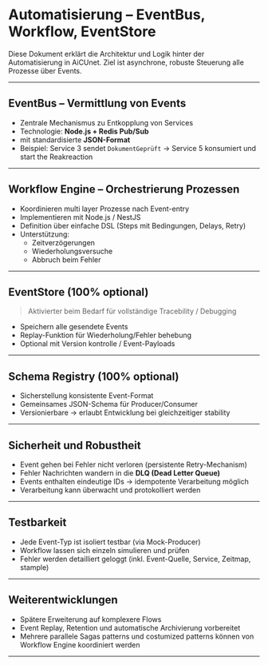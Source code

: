 # Automatisierung – EventBus, Workflow, EventStore

Diese Dokument erklärt die Architektur und Logik hinter der Automatisierung in AiCUnet. 
Ziel ist asynchrone, robuste Steuerung alle Prozesse über Events.

---

## EventBus – Vermittlung von Events

- Zentrale Mechanismus zu Entkopplung von Services
- Technologie: **Node.js + Redis Pub/Sub**
- mit standardisierte **JSON-Format**
- Beispiel: Service 3 sendet `DokumentGeprüft` → Service 5 konsumiert und start the Reakreaction

---

## Workflow Engine – Orchestrierung Prozessen

- Koordinieren multi layer Prozesse  nach Event-entry
- Implementieren mit Node.js / NestJS
- Definition über einfache DSL (Steps mit Bedingungen, Delays, Retry)
- Unterstützung: 
  - Zeitverzögerungen
  - Wiederholungsversuche
  - Abbruch beim Fehler

---

## EventStore (100% optional)

> Aktivierter beim Bedarf für vollständige Tracebility / Debugging

- Speichern alle gesendete Events
- Replay-Funktion für Wiederholung/Fehler behebung
- Optional mit Version kontrolle / Event-Payloads

---

## Schema Registry (100% optional)

- Sicherstellung konsistente Event-Format
- Gemeinsames JSON-Schema für Producer/Consumer
- Versionierbare → erlaubt Entwicklung bei gleichzeitiger stability

---

## Sicherheit und Robustheit

- Event gehen bei Fehler nicht verloren (persistente Retry-Mechanism)
- Fehler Nachrichten wandern in die **DLQ (Dead Letter Queue)**
- Events enthalten eindeutige IDs → idempotente Verarbeitung möglich
- Verarbeitung kann überwacht und protokolliert werden

---

## Testbarkeit

- Jede Event-Typ ist isoliert testbar (via Mock-Producer)
- Workflow lassen sich einzeln simulieren und prüfen
- Fehler werden detailliert geloggt (inkl. Event-Quelle, Service, Zeitmap, stample)

---

## Weiterentwicklungen

- Spätere Erweiterung auf komplexere Flows
- Event Replay, Retention und automatische Archivierung vorbereitet
- Mehrere parallele Sagas patterns und costumized patterns können von Workflow Engine koordiniert werden

---

